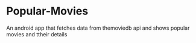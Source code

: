 # Popular-Movies
An android app that fetches data from themoviedb api and shows popular movies and ttheir details
